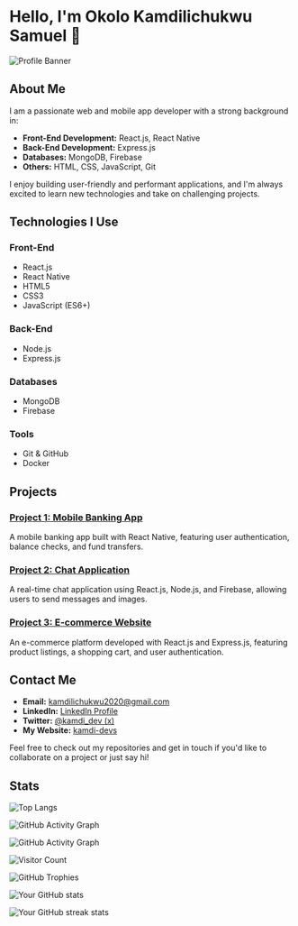 # Hello, I'm Okolo Kamdilichukwu Samuel 👋

![Profile Banner](https://drive.google.com/uc?export=view&id=160IbKvAl6GinPAsk15HGz10wNRf7sxIF)
 <!-- Optional: Add a banner image -->

## About Me

I am a passionate web and mobile app developer with a strong background in:

- **Front-End Development:** React.js, React Native
- **Back-End Development:** Express.js
- **Databases:** MongoDB, Firebase
- **Others:** HTML, CSS, JavaScript, Git

I enjoy building user-friendly and performant applications, and I'm always excited to learn new technologies and take on challenging projects.

## Technologies I Use

### Front-End
- React.js
- React Native
- HTML5
- CSS3
- JavaScript (ES6+)

### Back-End
- Node.js
- Express.js

### Databases
- MongoDB
- Firebase

### Tools
- Git & GitHub
- Docker

## Projects

### [Project 1: Mobile Banking App](https://github.com/boi-network12/project)
A mobile banking app built with React Native, featuring user authentication, balance checks, and fund transfers.

### [Project 2: Chat Application](https://github.com/boi-network12/wix-j)
A real-time chat application using React.js, Node.js, and Firebase, allowing users to send messages and images.

### [Project 3: E-commerce Website](https://github.com/boi-network12/healing-hope)
An e-commerce platform developed with React.js and Express.js, featuring product listings, a shopping cart, and user authentication.

## Contact Me

- **Email:** [kamdilichukwu2020@gmail.com](mailto:kamdilichukwu2020@gmail.com)
- **LinkedIn:** [LinkedIn Profile](https://www.linkedin.com/in/kamdilichukwu-okolo-084037284?utm_source=share&utm_campaign=share_via&utm_content=profile&utm_medium=android_app)
- **Twitter:** [@kamdi_dev (x)](https://x.com/kamdi_dev?t=9A6RWZoO4QhfszlKfL7yzQ&s=09)
- **My Website:** [kamdi-devs](https://kamdi-devs.vercel.app/)

Feel free to check out my repositories and get in touch if you'd like to collaborate on a project or just say hi!

## Stats


![Top Langs](https://github-readme-stats.vercel.app/api/top-langs/?username=boi_network12&layout=compact&theme=radical)


![GitHub Activity Graph](https://github-readme-activity-graph.vercel.app/graph?username=boi_network12&theme=radical)

![GitHub Activity Graph](https://github-readme-activity-graph.vercel.app/graph?username=boi_network12&theme=radical)

![Visitor Count](https://komarev.com/ghpvc/?username=boi_network12&label=Profile%20views&color=blueviolet&style=flat)


![GitHub Trophies](https://github-profile-trophy.vercel.app/?username=boi_network12&theme=radical)

![Your GitHub stats](https://github-readme-stats.vercel.app/api?username=boi_network12&show_icons=true&theme=radical)

<!-- Optional: Add a GitHub streak stats -->
![Your GitHub streak stats](https://github-readme-streak-stats.herokuapp.com/?user=boi_network12&theme=radical)

